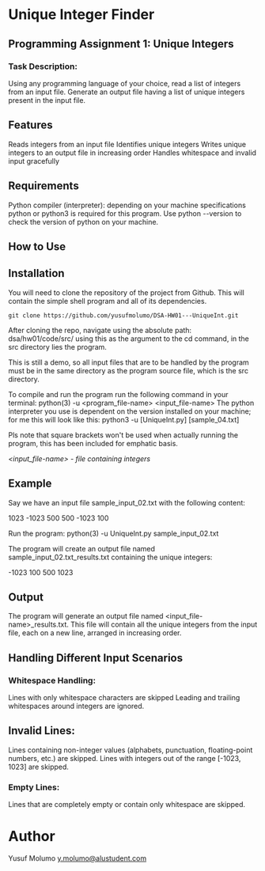 # Unique Integer Finder
## Programming Assignment 1: Unique Integers
### Task Description:
Using any programming language of your choice, read a list of integers
from an input file. Generate an output file having a list of unique integers present in the
input file.

## Features
Reads integers from an input file
Identifies unique integers
Writes unique integers to an output file in increasing order
Handles whitespace and invalid input gracefully

## Requirements
Python compiler (interpreter): depending on your machine specifications python or python3 is required for this program.
Use python --version to check the version of python on your machine.

## How to Use

## Installation

You will need to clone the repository of the project from Github. This will contain the simple shell program and all of its dependencies.

```
git clone https://github.com/yusufmolumo/DSA-HW01---UniqueInt.git
```
After cloning the repo, navigate using the absolute path: dsa/hw01/code/src/
using this as the argument to the cd command, in the src directory lies the program.

This is still a demo, so all input files that are to be handled by the program must be in the same directory as the program source file, which is the src directory.

To compile and run the program run the following command in your terminal:
python(3) -u <program_file-name> <input_file-name>
The python interpreter you use is dependent on the version installed on your machine; for me this will look like this:
python3 -u [UniqueInt.py] [sample_04.txt]

Pls note that square brackets won't be used when actually running the program, this has been included for emphatic basis.

*<input_file-name> - file containing integers*

## Example

Say we have an input file sample_input_02.txt with the following content:

1023
-1023
500
500
-1023
100

Run the program:
python(3) -u UniqueInt.py sample_input_02.txt

The program will create an output file named sample_input_02.txt_results.txt containing the unique integers:

-1023
100
500
1023

## Output
The program will generate an output file named <input_file-name>_results.txt. This file will contain all the unique integers from the input file, each on a new line, arranged in increasing order.

## Handling Different Input Scenarios
### Whitespace Handling:
Lines with only whitespace characters are skipped
Leading and trailing whitespaces around integers are ignored.
## Invalid Lines:
Lines containing non-integer values (alphabets, punctuation, floating-point numbers, etc.) are skipped.
Lines with integers out of the range [-1023, 1023] are skipped.
### Empty Lines:
Lines that are completely empty or contain only whitespace are skipped.


# Author
Yusuf Molumo <y.molumo@alustudent.com>
